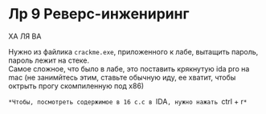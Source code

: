 # Лр 9 Реверс-инжениринг
ХА ЛЯ ВА

Нужно из файлика `crackme.exe`, приложенного к лабе, вытащить пароль, пароль лежит на стеке.  
Самое сложное, что было в лабе, это поставить крякнутую ida pro на mac (не занимйтесь этим, ставьте обычную иду, ее хватит, чтобы октрыть прогу скомпиленную под x86)

`*Чтобы, посмотреть содержимое в 16 с.с в `IDA`, нужно нажать `ctrl + r`*`
